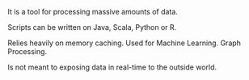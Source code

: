 It is a tool for processing massive amounts of data.

Scripts can be written on Java, Scala, Python or R.

Relies heavily on memory caching.
Used for Machine Learning.
Graph Processing.

Is not meant to exposing data in real-time to the outside world. 

